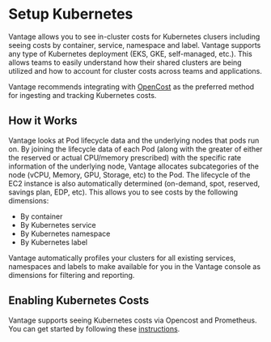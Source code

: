 # Setup Kubernetes

Vantage allows you to see in-cluster costs for Kubernetes clusers including seeing costs by container, service, namespace and label. Vantage supports any type of Kubernetes deployment (EKS, GKE, self-managed, etc.). This allows teams to easily understand how their shared clusters are being utilized and how to account for cluster costs across teams and applications. 

Vantage recommends integrating with [OpenCost](/opencost) as the preferred method for ingesting and tracking Kubernetes costs.

## How it Works

Vantage looks at Pod lifecycle data and the underlying nodes that pods run on. By joining the lifecycle data of each Pod (along with the greater of either the reserved or actual CPU/memory prescribed) with the specific rate information of the underlying node, Vantage allocates subcategories of the node (vCPU, Memory, GPU, Storage, etc) to the Pod. The lifecycle of the EC2 instance is also automatically determined (on-demand, spot, reserved, savings plan, EDP, etc). This allows you to see costs by the following dimensions:

- By container
- By Kubernetes service
- By Kubernetes namespace
- By Kubernetes label

Vantage automatically profiles your clusters for all existing services, namespaces and labels to make available for you in the Vantage console as dimensions for filtering and reporting. 

## Enabling Kubernetes Costs

Vantage supports seeing Kubernetes costs via Opencost and Prometheus. You can get started by following these [instructions](https://docs.vantage.sh/opencost/).
